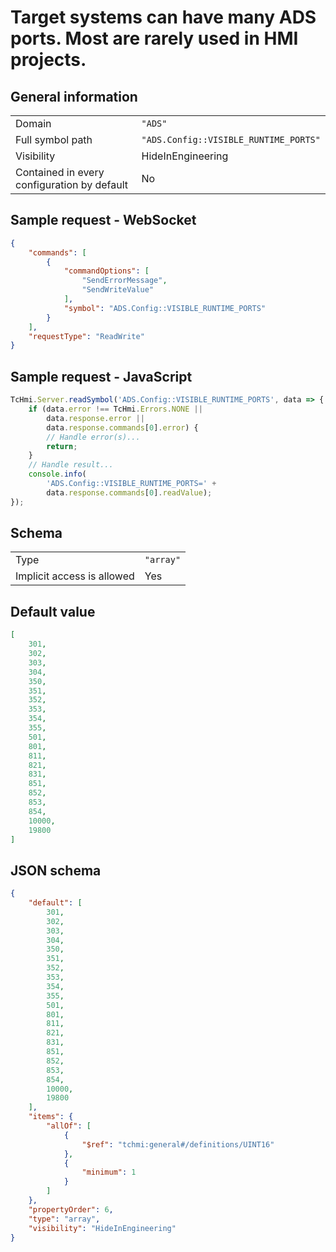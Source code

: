 # Target systems can have many ADS ports. Most are rarely used in HMI projects.

## General information

|  |  |
| - | - |
| Domain | `"ADS"` |
| Full symbol path | `"ADS.Config::VISIBLE_RUNTIME_PORTS"` |
| Visibility | HideInEngineering |
| Contained in every configuration by default | No |

## Sample request - WebSocket

```json
{
    "commands": [
        {
            "commandOptions": [
                "SendErrorMessage",
                "SendWriteValue"
            ],
            "symbol": "ADS.Config::VISIBLE_RUNTIME_PORTS"
        }
    ],
    "requestType": "ReadWrite"
}
```

## Sample request - JavaScript

```javascript
TcHmi.Server.readSymbol('ADS.Config::VISIBLE_RUNTIME_PORTS', data => {
    if (data.error !== TcHmi.Errors.NONE ||
        data.response.error ||
        data.response.commands[0].error) {
        // Handle error(s)...
        return;
    }
    // Handle result...
    console.info(
        'ADS.Config::VISIBLE_RUNTIME_PORTS=' +
        data.response.commands[0].readValue);
});
```

## Schema

|  |  |
| - | - |
| Type | `"array"` |
| Implicit access is allowed | Yes |

## Default value

```json
[
    301,
    302,
    303,
    304,
    350,
    351,
    352,
    353,
    354,
    355,
    501,
    801,
    811,
    821,
    831,
    851,
    852,
    853,
    854,
    10000,
    19800
]
```

## JSON schema

```json
{
    "default": [
        301,
        302,
        303,
        304,
        350,
        351,
        352,
        353,
        354,
        355,
        501,
        801,
        811,
        821,
        831,
        851,
        852,
        853,
        854,
        10000,
        19800
    ],
    "items": {
        "allOf": [
            {
                "$ref": "tchmi:general#/definitions/UINT16"
            },
            {
                "minimum": 1
            }
        ]
    },
    "propertyOrder": 6,
    "type": "array",
    "visibility": "HideInEngineering"
}
```
